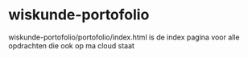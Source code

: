 # wiskunde-portofolio

wiskunde-portofolio/portofolio/index.html is de index pagina
voor alle opdrachten die ook op ma cloud staat
